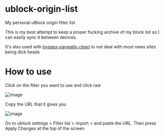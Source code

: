 # ublock-origin-list
My personal uBlock origin filter list

This is my best attempt to keep a proper fucking archive of my block list so I can easily sync it between devices.

It's also used with [bypass-paywalls-clean](https://raw.githubusercontent.com/bpc-clone/bypass-paywalls-clean-filters/main/bpc-paywall-filter.txt) to not deal with most news sites being dick heads
# How to use
Click on the filter you want to use and click raw

![image](https://github.com/46620/ublock-origin-list/assets/29524794/eff10b33-1675-4f7d-93e4-0b20708d5bfe)

Copy the URL that it gives you

![image](https://github.com/46620/ublock-origin-list/assets/29524794/5fbffdee-d7ca-48b0-8e50-ff79bbe80904)

Go to ublock settings > Filter list > import > and paste the URL. Then press Apply Changes at the top of the screen
